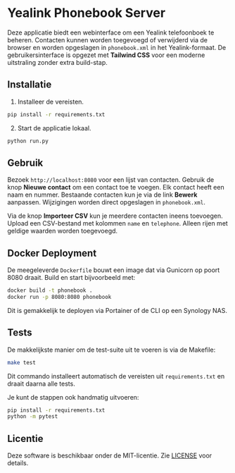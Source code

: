 # Yealink Phonebook Server

Deze applicatie biedt een webinterface om een Yealink telefoonboek te beheren. Contacten kunnen worden toegevoegd of verwijderd via de browser en worden opgeslagen in `phonebook.xml` in het Yealink-formaat. De gebruikersinterface is opgezet met **Tailwind CSS** voor een moderne uitstraling zonder extra build-stap.

## Installatie

1. Installeer de vereisten.

```bash
pip install -r requirements.txt
```

2. Start de applicatie lokaal.

```bash
python run.py
```

## Gebruik

Bezoek `http://localhost:8080` voor een lijst van contacten. Gebruik de knop **Nieuwe contact** om een contact toe te voegen. Elk contact heeft een naam en nummer. Bestaande contacten kun je via de link **Bewerk** aanpassen. Wijzigingen worden direct opgeslagen in `phonebook.xml`.

Via de knop **Importeer CSV** kun je meerdere contacten ineens toevoegen. Upload
een CSV-bestand met kolommen `name` en `telephone`. Alleen rijen met geldige waarden worden toegevoegd.

## Docker Deployment

De meegeleverde `Dockerfile` bouwt een image dat via Gunicorn op poort 8080 draait. Build en start bijvoorbeeld met:

```bash
docker build -t phonebook .
docker run -p 8080:8080 phonebook
```

Dit is gemakkelijk te deployen via Portainer of de CLI op een Synology NAS.

## Tests


De makkelijkste manier om de test-suite uit te voeren is via de Makefile:

```bash
make test
```

Dit commando installeert automatisch de vereisten uit `requirements.txt` en draait daarna alle tests.

Je kunt de stappen ook handmatig uitvoeren:

```bash
pip install -r requirements.txt
python -m pytest
```

## Licentie

Deze software is beschikbaar onder de MIT-licentie. Zie [LICENSE](LICENSE) voor details.
